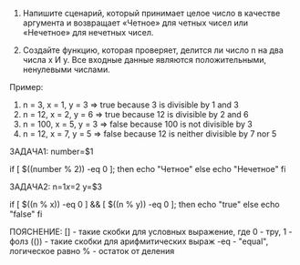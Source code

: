 1. Напишите сценарий, который принимает целое число в качестве аргумента и возвращает «Четное» 
для четных чисел или «Нечетное» для нечетных чисел.

2. Создайте функцию, которая проверяет, делится ли число n на два числа x И y. Все входные 
данные являются положительными, ненулевыми числами.

Пример:
1) n =   3, x = 1, y = 3 =>  true because   3 is divisible by 1 and 3
2) n =  12, x = 2, y = 6 =>  true because  12 is divisible by 2 and 6
3) n = 100, x = 5, y = 3 => false because 100 is not divisible by 3
4) n =  12, x = 7, y = 5 => false because  12 is neither divisible by 7 nor 5



ЗАДАЧА1:
number=$1

if [ $((number % 2)) -eq 0 ]; then
  echo "Четное"
else
  echo "Нечетное"
fi


ЗАДАЧА2:
n=$1
x=$2
y=$3

if [ $((n % x)) -eq 0 ] && [ $((n % y)) -eq 0 ]; then
  echo "true"
else
  echo "false"
fi


ПОЯСНЕНИЕ:
[] - такие скобки для условных выражение, где 0 - тру, 1 - фолз
(()) - такие скобки для арифмитических выраж
-eq - "equal", логическое равно
% - остаток от деления 
